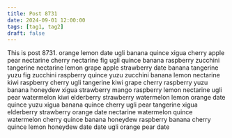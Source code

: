 ```yaml
---
title: Post 8731
date: 2024-09-01 12:00:00
tags: [tag1, tag2]
draft: false
---
```

This is post 8731.
orange
lemon
date
ugli
banana
quince
xigua
cherry
apple
pear
nectarine
cherry
nectarine
fig
ugli
quince
banana
raspberry
zucchini
tangerine
nectarine
lemon
grape
apple
strawberry
date
banana
tangerine
yuzu
fig
zucchini
raspberry
quince
yuzu
zucchini
banana
lemon
nectarine
kiwi
raspberry
cherry
ugli
tangerine
kiwi
grape
cherry
raspberry
yuzu
banana
honeydew
xigua
strawberry
mango
raspberry
lemon
nectarine
ugli
pear
watermelon
kiwi
elderberry
strawberry
watermelon
lemon
orange
date
quince
yuzu
xigua
banana
quince
cherry
ugli
pear
tangerine
xigua
elderberry
strawberry
orange
date
nectarine
watermelon
quince
watermelon
cherry
quince
banana
honeydew
raspberry
banana
cherry
quince
lemon
honeydew
date
date
ugli
orange
pear
date
